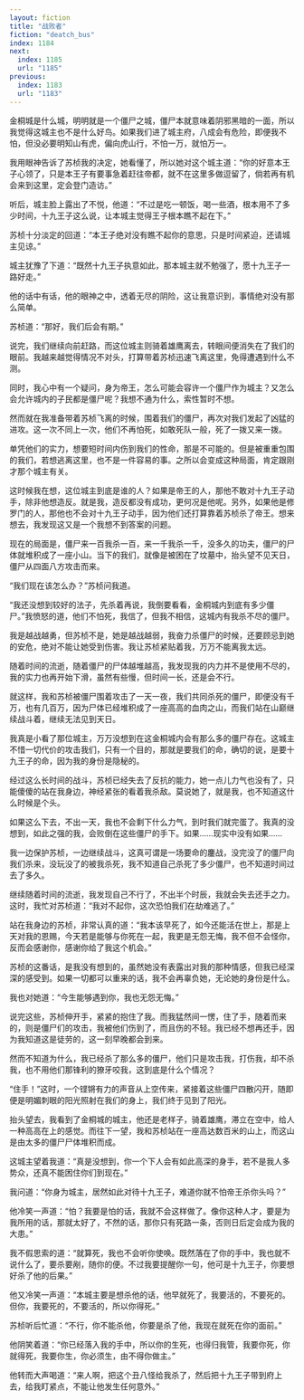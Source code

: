 ```yaml
---
layout: fiction
title: "战败者"
fiction: "deatch_bus"
index: 1184
next:
  index: 1185
  url: "1185"
previous:
  index: 1183
  url: "1183"
---
```

金桐城是什么城，明明就是一个僵尸之城，僵尸本就意味着阴邪黑暗的一面，所以我觉得这城主也不是什么好鸟。如果我们进了城主府，八成会有危险，即便我不怕，但没必要明知山有虎，偏向虎山行，不怕一万，就怕万一。

我用眼神告诉了苏桢我的决定，她看懂了，所以她对这个城主道：“你的好意本王子心领了，只是本王子有要事急着赶往帝都，就不在这里多做逗留了，倘若再有机会来到这里，定会登门造访。”

听后，城主脸上露出了不悦，他道：“不过是吃一顿饭，喝一些酒，根本用不了多少时间，十九王子这么说，让本城主觉得王子根本瞧不起在下。”

苏桢十分淡定的回道：“本王子绝对没有瞧不起你的意思，只是时间紧迫，还请城主见谅。”

城主犹豫了下道：“既然十九王子执意如此，那本城主就不勉强了，愿十九王子一路好走。”

他的话中有话，他的眼神之中，透着无尽的阴险，这让我意识到，事情绝对没有那么简单。

苏桢道：“那好，我们后会有期。”

说完，我们继续向前赶路，而这位城主则骑着雄鹰离去，转眼间便消失在了我们的眼前。我越来越觉得情况不对头，打算带着苏桢迅速飞离这里，免得遭遇到什么不测。

同时，我心中有一个疑问，身为帝王，怎么可能会容许一个僵尸作为城主？又怎么会允许城内的子民都是僵尸呢？我想不通为什么，索性暂时不想。

然而就在我准备带着苏桢飞离的时候，围着我们的僵尸，再次对我们发起了凶猛的进攻。这一次不同上一次，他们不再怕死，如敢死队一般，死了一拨又来一拨。

单凭他们的实力，想要短时间内伤到我们的性命，那是不可能的。但是被重重包围的我们，若想逃离这里，也不是一件容易的事。之所以会变成这种局面，肯定跟刚才那个城主有关。

这时候我在想，这位城主到底是谁的人？如果是帝王的人，那他不敢对十九王子动手，除非他想造反。就是我，造反都没有成功，更何况是他呢。另外，如果他是修罗门的人，那他也不会对十九王子动手，因为他们还打算靠着苏桢杀了帝王。想来想去，我发现这又是一个我想不到答案的问题。

现在的局面是，僵尸来一百我杀一百，来一千我杀一千，没多久的功夫，僵尸的尸体就堆积成了一座小山。当下的我们，就像是被困在了坟墓中，抬头望不见天日，僵尸从四面八方攻击而来。

“我们现在该怎么办？”苏桢问我道。

“我还没想到较好的法子，先杀着再说，我倒要看看，金桐城内到底有多少僵尸。”我愤怒的道，他们不怕死，我信了，但我不相信，这城内有我杀不尽的僵尸。

我是越战越勇，但苏桢不是，她是越战越弱，我奋力杀僵尸的时候，还要顾忌到她的安危，绝对不能让她受到伤害。我让苏桢紧贴着我，万万不能离我太远。

随着时间的流逝，随着僵尸的尸体越堆越高，我发现我的内力并不是使用不尽的，我的实力也再开始下滑，虽然有些慢，但时间一长，还是会不行。

就这样，我和苏桢被僵尸围着攻击了一天一夜，我们共同杀死的僵尸，即便没有千万，也有几百万，因为尸体已经堆积成了一座高高的血肉之山，而我们站在山巅继续战斗着，继续无法见到天日。

我真是小看了那位城主，万万没想到在这金桐城内会有那么多的僵尸存在。这城主不惜一切代价的攻击我们，只有一个目的，那就是要我们的命，确切的说，是要十九王子的命，因为我的身份是隐秘的。

经过这么长时间的战斗，苏桢已经失去了反抗的能力，她一点儿力气也没有了，只能傻傻的站在我身边，神经紧张的看着我杀敌。莫说她了，就是我，也不知道这什么时候是个头。

如果这么下去，不出一天，我也不会剩下什么力气，到时我们就完蛋了。我真的没想到，如此之强的我，会败倒在这些僵尸的手下。如果……现实中没有如果……

我一边保护苏桢，一边继续战斗，这真可谓是一场要命的鏖战，没完没了的僵尸向我们杀来，没玩没了的被我杀死，我不知道自己杀死了多少僵尸，也不知道时间过去了多久。

继续随着时间的流逝，我发现自己不行了，不出半个时辰，我就会失去还手之力。这时，我忙对苏桢道：“我对不起你，这次恐怕我们在劫难逃了。”

站在我身边的苏桢，非常认真的道：“我本该早死了，如今还能活在世上，那是上天对我的恩赐，今天若是能够与你死在一起，我更是无怨无悔，我不但不会怪你，反而会感谢你，感谢你给了我这个机会。”

苏桢的这番话，是我没有想到的，虽然她没有表露出对我的那种情感，但我已经深深的感受到。如果一切都可以重来的话，我不会再辜负她，无论她的身份是什么。

我也对她道：“今生能够遇到你，我也无怨无悔。”

说完这些，苏桢伸开手，紧紧的抱住了我。而我猛然间一愣，住了手，随着而来的，则是僵尸们的攻击，我被他们伤到了，而且伤的不轻。我已经不想再还手，因为我知道这是徒劳的，这一刻早晚都会到来。

然而不知道为什么，我已经杀了那么多的僵尸，他们只是攻击我，打伤我，却不杀我，也不用他们那锋利的獠牙咬我，这到底是什么个情况？

“住手！”这时，一个铿锵有力的声音从上空传来，紧接着这些僵尸四散闪开，随即便是明媚刺眼的阳光照射在我们的身上，我们终于见到了阳光。

抬头望去，我看到了金桐城的城主，他还是老样子，骑着雄鹰，滞立在空中，给人一种高高在上的感觉。而往下一望，我和苏桢站在一座高达数百米的山上，而这山是由太多的僵尸尸体堆积而成。

这城主望着我道：“真是没想到，你一个下人会有如此高深的身手，若不是我人多势众，还真不能困住你们到现在。”

我问道：“你身为城主，居然如此对待十九王子，难道你就不怕帝王杀你头吗？”

他冷笑一声道：“怕？我要是怕的话，我就不会这样做了。像你这种人才，要是为我所用的话，那就太好了，不然的话，那你只有死路一条，否则日后定会成为我的大患。”

我不假思索的道：“就算死，我也不会听你使唤。既然落在了你的手中，我也就不说什么了，要杀要剐，随你的便。不过我要提醒你一句，他可是十九王子，你要想好杀了他的后果。”

他又冷笑一声道：“本城主要是想杀他的话，他早就死了，我要活的，不要死的。但你，我要死的，不要活的，所以你得死。”

苏桢听后忙道：“不行，你不能杀他，你要是杀了他，我现在就死在你的面前。”

他阴笑着道：“你已经落入我的手中，所以你的生死，也得归我管，我要你死，你就得死，我要你生，你必须生，由不得你做主。”

他转而大声喝道：“来人啊，把这个丑八怪给我杀了，然后把十九王子带到府上去，给我盯紧点，不能让他发生任何意外。”